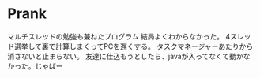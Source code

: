 # Prank
マルチスレッドの勉強も兼ねたプログラム
結局よくわからなかった。
4スレッド選挙して裏で計算しまくってPCを遅くする。
タスクマネージャーあたりから消さないと止まらない。
友達に仕込もうとしたら、javaが入ってなくて動かなかった。じゃばー
